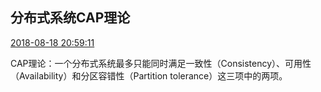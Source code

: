 ##  分布式系统CAP理论

[2018-08-18 20:59:11](javascript:;)

CAP理论：一个分布式系统最多只能同时满足一致性（Consistency）、可用性（Availability）和分区容错性（Partition tolerance）这三项中的两项。



